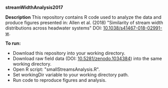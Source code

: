 <b>streamWidthAnalysis2017</b>

<b> Description</b>
This repository contains R code used to analyze the data and produce figures presented in:
Allen et al. (2018) "Similarity of stream width distributions across headwater systems" DOI: <a href="https://www.nature.com/articles/s41467-018-02991-w">10.1038/s41467-018-02991-w</a>.

<b>To run:</b>
- Download this repository into your working directory. 
- Download raw field data (DOI: <a href="https://zenodo.org/record/1034385#.WpSVhxPwZE4">10.5281/zenodo.1034384</a>) into the same working directory. 
- Open R script: "smallStreamsAnalysis.R".
- Set workingDir variable to your working directory path. 
- Run code to reproduce figures and analysis.
